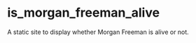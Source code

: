 is_morgan_freeman_alive
=======================

A static site to display whether Morgan Freeman is alive or not.